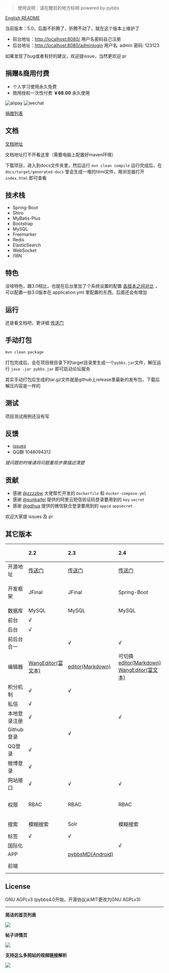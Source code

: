 > 使用说明：请在醒目的地方标明 powered by pybbs

[English README](README.en_US.md)

当前版本：5.0，后面不折腾了，折腾不动了，就在这个版本上维护了

- 前台地址：[http://localhost:8080/](http://localhost:8080/) 用户名密码自己注册
- 后台地址：[http://localhost:8080/adminlogin](http://localhost:8080/adminlogin) 用户名: admin 密码: 123123

如果发现了bug或者有好的建议，欢迎提issue，当然更欢迎 pr

## 捐赠&商用付费

- 个人学习使用永久免费
- 商用授权一次性付费 **￥68.00** 永久使用

![alipay](https://images.gitee.com/uploads/images/2021/0223/115428_99d1cc7f_82603.png)
![wechat](https://images.gitee.com/uploads/images/2021/0223/115526_552f1c6a_82603.png)

[捐赠列表](https://github.com/atjiu/pybbs/wiki/%E6%8D%90%E8%B5%A0)

## 文档

[文档地址](https://atjiu.github.io/pybbs/)

文档地址打不开看这里（需要电脑上配置好maven环境）

下载项目，进入到docs文件夹里，然后运行 `mvn clean compile` 运行完成后，在 `docs/target/generated-docs`
里会生成一堆的html文件，用浏览器打开 `index.html` 即可查看

## 技术栈

- Spring-Boot
- Shiro
- MyBatis-Plus
- Bootstrap
- MySQL
- Freemarker
- Redis
- ElasticSearch
- WebSocket
- I18N

## 特色

没啥特色，跟3.0相比，也就在后台里加了个系统设置的配置 [各版本之间对比](#其它版本) ，可以配置一些3.0版本在 application.yml
里配置的东西，后面还会有增加

## 运行

还是看文档吧，更详细 [传送门](https://atjiu.github.io/pybbs/#%E5%BF%AB%E9%80%9F%E5%BC%80%E5%A7%8B)

## 手动打包

```bash
mvn clean package
```

打包完成后，会在项目根目录下的target目录里生成一个`pybbs.jar`文件，解压运行 `java -jar pybbs.jar` 即可启动论坛服务

其实手动打包后生成的tar.gz文件就是github上release里最新的发布包，下载后解压内容是一样的

## 测试

项目测试用例还没有写

## 反馈

- [issues](https://github.com/atjiu/pybbs/issues)
- QQ群 1048094312

*提问题的时候请将问题重现步骤描述清楚*

## 贡献

- 感谢 [@zzzzbw](https://github.com/zzzzbw) 大佬帮忙开发的 `Dockerfile` 和 `docker-compose.yml`
- 感谢 [@sunkaifei](https://github.com/sunkaifei) 提供的阿里云短信验证码登录要用到的 `key` `secret`
- 感谢 [@gdhua](https://github.com/gdhua) 提供的微信联合登录要用到的 `appid` `appsecret`

欢迎大家提 issues 及 pr

## 其它版本

|          | 2.2                                                              | 2.3                                                   | 2.4                                                                                                                        | 2.6                                             | 2.6.1 | 3.0                                                              | 4.0(这个版本是纯接口的)                                                            | master                                |
|:---------|:-----------------------------------------------------------------|:------------------------------------------------------|:---------------------------------------------------------------------------------------------------------------------------|:------------------------------------------------|:------|:-----------------------------------------------------------------|:--------------------------------------------------------------------------|:--------------------------------------|
| 开源地址     | [传送门](https://github.com/atjiu/pybbs/tree/v2.2)                  | [传送门](https://github.com/atjiu/pybbs/tree/v2.3)       | [传送门](https://github.com/atjiu/pybbs/tree/v2.4)                                                                            | [传送门](https://github.com/atjiu/pybbs/tree/v2.6) |       | [传送门](https://github.com/atjiu/pybbs/tree/v3.0)                  | [传送门](https://github.com/atjiu/pybbs/tree/v4.0-mongodb-api)               | [传送门](https://github.com/atjiu/pybbs) |
| 开发框架     | JFinal                                                           | JFinal                                                | Spring-Boot                                                                                                                | Spring-Boot                                     |       | Spring-Boot，MyBatis                                              | Spring-Boot                                                               | Spring-Boot, Mybatis-Plus             |
| 数据库      | MySQL                                                            | MySQL                                                 | MySQL                                                                                                                      | MySQL                                           |       | MySQL                                                            | MongoDB                                                                   | MySQL                                 |
| 前台       | &radic;                                                          |                                                       |                                                                                                                            |                                                 |       | &radic;                                                          |                                                                           | &radic;                               |
| 后台       | &radic;                                                          |                                                       |                                                                                                                            |                                                 |       | &radic;                                                          |                                                                           | &radic;                               |
| 前后台合一    |                                                                  | &radic;                                               | &radic;                                                                                                                    | &radic;                                         |       |                                                                  |                                                                           |
| 编辑器      | [WangEditor(富文本)](https://github.com/wangfupeng1988/wangEditor/) | [editor(Markdown)](https://github.com/lepture/editor) | 可切换 [editor(Markdown)](https://github.com/lepture/editor) [WangEditor(富文本)](https://github.com/wangfupeng1988/wangEditor/) | [pyeditor](https://github.com/atjiu/pyeditor)   |       | [WangEditor(富文本)](https://github.com/wangfupeng1988/wangEditor/) |                                                                           | [CodeMirror](https://codemirror.net/) |
| 积分机制     | &radic;                                                          | &radic;                                               |                                                                                                                            | &radic;                                         |       | &radic;(这个版本叫声望)                                                 | &radic;                                                                   | &radic;                               |
| 私信       | &radic;                                                          |                                                       |                                                                                                                            |                                                 |       |                                                                  |                                                                           |
| 本地登录注册   | &radic;                                                          |                                                       | &radic;                                                                                                                    | &radic;                                         |       | &radic;                                                          | &radic;                                                                   | &radic;                               |
| Github登录 |                                                                  | &radic;                                               |                                                                                                                            |                                                 |       | &radic;                                                          |                                                                           ||
| QQ登录     | &radic;                                                          |                                                       |                                                                                                                            |                                                 |       |                                                                  |                                                                           ||
| 微博登录     | &radic;                                                          |                                                       |                                                                                                                            |                                                 |       |                                                                  |                                                                           ||
| 网站接口     | &radic;                                                          | &radic;                                               | &radic;                                                                                                                    | &radic;                                         |       | &radic;                                                          | &radic;                                                                   ||
| 权限       | RBAC                                                             | RBAC                                                  | RBAC                                                                                                                       | RBAC                                            |       | RBAC                                                             | 通过配置用户名增加一些额外功能                                                           | RBAC                                  |
| 搜索       | 模糊搜索                                                             | Solr                                                  | 模糊搜索                                                                                                                       | Hibernate-Search                                |       | Elasticsearch                                                    |                                                                           ||Elasticsearch                               |
| 标签       | &radic;                                                          | &radic;                                               |                                                                                                                            | &radic;                                         |       | &radic;                                                          |                                                                           | &radic;                               |
| 国际化      |                                                                  |                                                       | &radic;                                                                                                                    |                                                 |       |                                                                  |                                                                           ||
| APP      |                                                                  | [pybbsMD(Android)](https://github.com/atjiu/pybbsMD)  |                                                                                                                            |                                                 |       |                                                                  |                                                                           ||
| 前端       |                                                                  |                                                       |                                                                                                                            |                                                 |       |                                                                  | [pybbs-front-react(React.js)](https://github.com/atjiu/pybbs-front-react) ||

## License

GNU AGPLv3 (pybbs4.0开始，开源协议从MIT更改为GNU AGPLv3)

---

**简洁的首页列表**

![](./snapshot/1.png)

**帖子详情页**

![](./snapshot/2.png)

**支持这么多网站的视频链接解析**

![](./snapshot/3.png)
